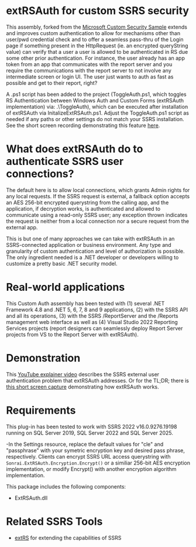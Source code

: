 # extRSAuth for custom SSRS security
This assembly, forked from the [Microsoft Custom Security Sample](https://github.com/Microsoft/Reporting-Services/tree/master/CustomSecuritySample) extends and improves custom authentication to allow for mechanisms other than user/pwd credential check and to offer a seamless pass-thru of the Login page if something present in the HttpRequest (ie. an encrypted queryString value) can verify that a user a user is allowed to be authenticated in RS due some other prior authentication. For instance, the user already has an app token from an app that communicates with the report server and you require the communications with the report server to not involve any intermediate screen or login UI. The user just wants to auth as fast as possible and get to their report, right?

A .ps1 script has been added to the project (ToggleAuth.ps1, which toggles RS Authentication between Windows Auth and Custom Forms (extRSAuth implementation) via: .\ToggleAuth), which can be executed after installation of extRSAuth via InitalizeExtRSAuth.ps1. Adjust the ToggleAuth.ps1 script as needed if any paths or other settings do not match your SSRS installation. See the short screen recording demonstrating this feature [here](https://www.youtube.com/watch?v=5L1wRfP8A-k).

# What does extRSAuth do to authenticate SSRS user connections?
The default here is to allow local connections, which grants Admin rights for any local requests. If the SSRS request is external, a fallback option accepts an AES 256-bit encrypted querystring from the calling app, and the application, if decryption works, is authenticated and allowed to communicate using a read-only SSRS user; any exception thrown indicates the request is neither from a local connection nor a secure request from the external app.

This is but one of many approaches we can take with extRSAuth in an SSRS-connected application or business environment. Any type and granularity of custom authentication and level of authorization is possible. The only ingredient needed is a .NET developer or developers willing to customize a pretty basic .NET security model.

# Real-world applications
This Custom Auth assembly has been tested with (1) several .NET Framework 4.8 and .NET 5, 6, 7, 8 and 9 applications, (2) with the SSRS API and all its operations, (3) with the SSRS /ReportServer and the /Reports management web interface as well as (4) Visual Studio 2022 Reporting Services projects (report designers can seamlessly deploy Report Server projects from VS to the Report Server with extRSAuth).

# Demonstration
This [YouTube explainer video](https://www.youtube.com/watch?v=B49b_y42vNA) describes the SSRS external user authentication problem that extRSAuth addresses. Or for the TL;DR; there is [this short screen capture](https://www.youtube.com/watch?v=0NmlrADXvZo) demonstrating how extRSAuth works.

# Requirements
This plug-in has been tested to work with SSRS 2022 v16.0.9276.19198 running on SQL Server 2019, SQL Server 2022 and SQL Server 2025.

-In the Settings resource, replace the default values for "cle" and "passphrase" with your symetric encryption key and desired pass phrase, respectively. Clients can encrypt SSRS URL access querystring with `Sonrai.ExtRSAuth.Encryption.Encrypt()` or a similiar 256-bit AES encryption implementation, or modify Encrypt() with another encryption algorithm implementation.

This package includes the following components:
- ExtRSAuth.dll

# Related SSRS Tools
- [extRS](https://github.com/sonrai-LLC/extRS) for extending the capabilities of SSRS
